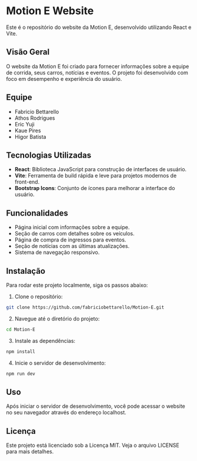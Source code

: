 # Motion E Website

Este é o repositório do website da Motion E, desenvolvido utilizando React e Vite.

## Visão Geral

O website da Motion E foi criado para fornecer informações sobre a equipe de corrida, seus carros, notícias e eventos. O projeto foi desenvolvido com foco em desempenho e experiência do usuário.

## Equipe
- Fabricio Bettarello
- Athos Rodrigues
- Eric Yuji
- Kaue Pires
- Higor Batista

## Tecnologias Utilizadas

- **React**: Biblioteca JavaScript para construção de interfaces de usuário.
- **Vite**: Ferramenta de build rápida e leve para projetos modernos de front-end.
- **Bootstrap Icons**: Conjunto de ícones para melhorar a interface do usuário.

## Funcionalidades

- Página inicial com informações sobre a equipe.
- Seção de carros com detalhes sobre os veículos.
- Página de compra de ingressos para eventos.
- Seção de notícias com as últimas atualizações.
- Sistema de navegação responsivo.

## Instalação

Para rodar este projeto localmente, siga os passos abaixo:

1. Clone o repositório:
```bash
git clone https://github.com/fabriciobettarello/Motion-E.git
```

2. Navegue até o diretório do projeto:
```bash
cd Motion-E
```

3. Instale as dependências:
```bash
npm install
```

4. Inicie o servidor de desenvolvimento:
```bash
npm run dev
```

## Uso
Após iniciar o servidor de desenvolvimento, você pode acessar o website no seu navegador através do endereço localhost.

## Licença
Este projeto está licenciado sob a Licença MIT. Veja o arquivo LICENSE para mais detalhes.

